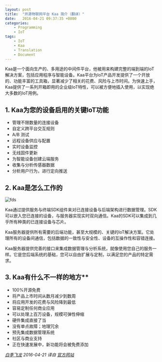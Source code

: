```yaml
---
layout: post
title:  "开源物联网平台 Kaa 简介（翻译）"
date:   2016-04-21 09:37:35 +0800
categories:
    - Programming
    - IoT
tags:
    - IoT
    - Kaa
    - Translation
    - Document
---
```


Kaa是一个面向生产的、多用途的中间件平台，他被用来构建完整的端到端的IoT解决方案，包括应用程序与智能设备。Kaa平台为IoT产品开发提供了一个开放的、功能丰富的工具箱，显著减少了相关的花费、风险与上市时间。为快速上手，Kaa提供了一系列开箱即用的企业级IoT特性，可以被方便地插入使用，以实现绝大多数的IoT用例。

<!-- more -->

## 1. Kaa为您的设备启用的关键IoT功能

- 管理不限数量的连接设备
- 自定义跨平台交互规则
- A/B 测试
- 远程设备供应与配置
- 实时设备监控
- 无线固件更新
- 为智能设备创建云端服务
- 收集与分析传感器数据
- 分析用户行为，进行定向推送

## 2. Kaa是怎么工作的

![fds](/images/kaa-how-does-it-work.jpg)

Kaa通过提供服务与终端SDK组件来对已连接设备与后端架构进行数据管理。SDK可以嵌入您已连接的设备，与服务器实现实时双向通信。Kaa的SDK可以集成到几乎所有种类的已连接设备与芯片。

Kaa服务器提供所有需要的后端功能，甚至大规模的、关键的IoT解决方案。它处理所有的设备间通信，包括数据的一致性与安全性、设备的互操作性和容错连接。

Kaa服务器提供完善的接口来集成数据管理与分析系统，就像使用您自己的服务一样。它是您后端系统的基础，您可以自由扩展与定制，以满足您的产品的特定需求。

## 3. Kaa有什么不一样的地方**

- 100%开源免费
- 将产品上市时间从数月减少到数周
- 将应用开发的花费与风险降到最低
- 容易定制任何商业应用
- 可以处理上百万设备，规模可弹性伸缩
- 硬件集成直接了当
- 没有单点故障；地理冗余
- 预先集成数据管理系统
- 社区与商业支持
- 正在快速发展中，新功能将会被免费添加

*[白季飞龙](mailto:baijifeilong@gmail.com) 2016-04-21 译自 [官方网站](http://www.kaaproject.org/overview/)*
